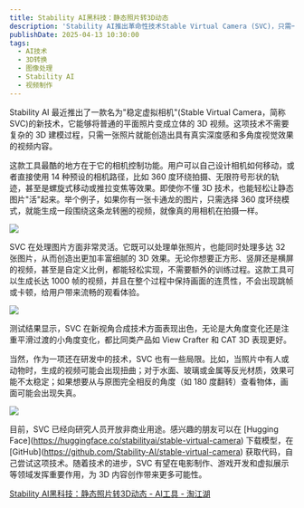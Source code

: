 ```yaml
---
title: Stability AI黑科技：静态照片转3D动态
description: 'Stability AI推出革命性技术Stable Virtual Camera (SVC)，只需一张静态照片即可生成逼真的3D动态视频效果，支持多种相机路径和视角变换，为内容创作带来无限可能。'
publishDate: 2025-04-13 10:30:00
tags:
  - AI技术
  - 3D转换
  - 图像处理
  - Stability AI
  - 视频制作
---
```

Stability AI 最近推出了一款名为"稳定虚拟相机"(Stable Virtual Camera，简称 SVC)的新技术，它能够将普通的平面照片变成立体的 3D 视频。这项技术不需要复杂的 3D 建模过程，只需一张照片就能创造出具有真实深度感和多角度视觉效果的视频内容。

这款工具最酷的地方在于它的相机控制功能。用户可以自己设计相机如何移动，或者直接使用 14 种预设的相机路径，比如 360 度环绕拍摄、无限符号形状的轨迹，甚至是螺旋式移动或推拉变焦等效果。即使你不懂 3D 技术，也能轻松让静态图片"活"起来。举个例子，如果你有一张卡通龙的图片，只需选择 360 度环绕模式，就能生成一段围绕这条龙转圈的视频，就像真的用相机在拍摄一样。

![](https://img.alicdn.com/imgextra/i3/2750187788/O1CN01jdhh5a27OxbjPo9i1_!!2750187788-2-taojianghu_pic_upload.png)  

SVC 在处理图片方面非常灵活。它既可以处理单张照片，也能同时处理多达 32 张图片，从而创造出更加丰富细腻的 3D 效果。无论你想要正方形、竖屏还是横屏的视频，甚至是自定义比例，都能轻松实现，不需要额外的训练过程。这款工具可以生成长达 1000 帧的视频，并且在整个过程中保持画面的连贯性，不会出现跳帧或卡顿，给用户带来流畅的观看体验。

![](https://img.alicdn.com/imgextra/i2/2750187788/O1CN01ZODJ5E27OxbjPoUXF_!!2750187788-2-taojianghu_pic_upload.png)  

测试结果显示，SVC 在新视角合成技术方面表现出色，无论是大角度变化还是注重平滑过渡的小角度变化，都比同类产品如 View Crafter 和 CAT 3D 表现更好。

  

当然，作为一项还在研发中的技术，SVC 也有一些局限。比如，当照片中有人或动物时，生成的视频可能会出现扭曲；对于水面、玻璃或金属等反光材质，效果可能不太稳定；如果想要从与原图完全相反的角度（如 180 度翻转）查看物体，画面可能会出现失真。

![](https://img.alicdn.com/imgextra/i2/2750187788/O1CN01SFnxSB27OxbjPnU9l_!!2750187788-2-taojianghu_pic_upload.png)  

目前，SVC 已经向研究人员开放非商业用途。感兴趣的朋友可以在 \[Hugging Face\](https://huggingface.co/stabilityai/stable-virtual-camera) 下载模型，在 \[GitHub\](https://github.com/Stability-AI/stable-virtual-camera) 获取代码，自己尝试这项技术。随着技术的进步，SVC 有望在电影制作、游戏开发和虚拟展示等领域发挥重要作用，为 3D 内容创作带来更多可能性。

[Stability AI黑科技：静态照片转3D动态 - AI工具 - 淘江湖](https://jianghu.taobao.com/detail/47301_24544278)